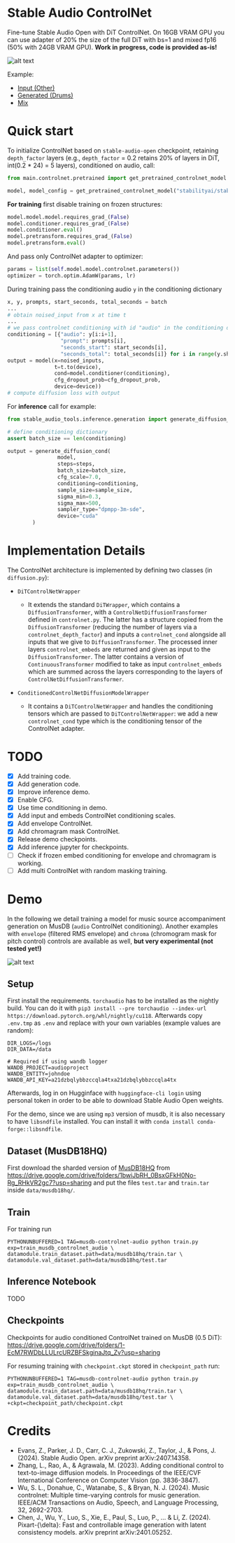 # Stable Audio ControlNet

Fine-tune Stable Audio Open with DiT ControlNet. On 16GB VRAM GPU you can use adapter of 20% the size of the full DiT with bs=1
and mixed fp16 (50% with 24GB VRAM GPU). **Work in progress, code is provided as-is!**

  
![alt text](res/gen.png)

Example:

- [Input (Other)](res/track1/input.wav)
- [Generated (Drums)](res/track1/generated.wav)
- [Mix](res/track1/mix.wav)

# Quick start
To initialize ControlNet based on `stable-audio-open` checkpoint, retaining `depth_factor` layers (e.g., `depth_factor` = 0.2 retains 20% of layers
in DiT, int(0.2 * 24) = 5 layers), conditioned on audio, call:

```python
from main.controlnet.pretrained import get_pretrained_controlnet_model

model, model_config = get_pretrained_controlnet_model("stabilityai/stable-audio-open-1.0", controlnet_types=["audio"], depth_factor=0.2)
```

**For training** first disable training on frozen structures:

```python
model.model.model.requires_grad_(False)
model.conditioner.requires_grad_(False)
model.conditioner.eval()
model.pretransform.requires_grad_(False)
model.pretransform.eval()
```
And pass only ControlNet adapter to optimizer:

```python
params = list(self.model.model.controlnet.parameters())
optimizer = torch.optim.AdamW(params, lr)
```

During training pass the conditioning audio `y` in the conditioning dictionary 

```python
x, y, prompts, start_seconds, total_seconds = batch
...
# obtain noised_input from x at time t
...
# we pass controlnet conditioning with id "audio" in the conditioning dictionary
conditioning = [{"audio": y[i:i+1],
                 "prompt": prompts[i], 
                 "seconds_start": start_seconds[i],
                 "seconds_total": total_seconds[i]} for i in range(y.shape[0])]
output = model(x=noised_inputs, 
               t=t.to(device),
               cond=model.conditioner(conditioning),
               cfg_dropout_prob=cfg_dropout_prob,
               device=device))
# compute diffusion loss with output
```

For **inference** call for example:
```python
from stable_audio_tools.inference.generation import generate_diffusion_cond

# define conditioning dictionary
assert batch_size == len(conditioning)

output = generate_diffusion_cond(
                model,
                steps=steps,
                batch_size=batch_size,
                cfg_scale=7.0,
                conditioning=conditioning,
                sample_size=sample_size,
                sigma_min=0.3,
                sigma_max=500,
                sampler_type="dpmpp-3m-sde",
                device="cuda"
        )
```

# Implementation Details

The ControlNet architecture is implemented by defining two classes (in `diffusion.py`):

- `DiTControlNetWrapper`
  - It extends the standard `DiTWrapper`, which contains a `DiffusionTransformer`, with a `ControlNetDiffusionTransformer` 
    defined in `controlnet.py`. The latter has a structure copied from the `DiffusionTransformer` (reducing the number of 
    layers via a `controlnet_depth_factor`) and inputs a `controlnet_cond` alongside all inputs that we give to `DiffusionTransformer`. 
    The processed inner layers `controlnet_embeds` are returned and given as input to the `DiffusionTransformer`. The latter contains a version 
    of `ContinuousTransformer` modified to take as input `controlnet_embeds` which are summed across the layers corresponding 
    to the layers of `ControlNetDiffusionTransformer`.

- `ConditionedControlNetDiffusionModelWrapper`
  - It contains a `DiTControlNetWrapper` and handles the conditioning tensors which are passed to `DiTControlNetWrapper`:
    we add a new `controlnet_cond` type which is the conditioning tensor of the ControlNet adapter.

# TODO
- [x] Add training code.
- [x] Add generation code.
- [x] Improve inference demo.
- [x] Enable CFG.
- [x] Use time conditioning in demo.
- [x] Add input and embeds ControlNet conditioning scales.
- [x] Add envelope ControlNet.
- [x] Add chromagram mask ControlNet.
- [x] Release demo checkpoints.
- [x] Add inference jupyter for checkpoints.
- [ ] Check if frozen embed conditioning for envelope and chromagram is working.
- [ ] Add multi ControlNet with random masking training.

#  Demo 
In the following we detail training a model for music source accompaniment generation on MusDB (`audio` ControlNet conditioning). Another examples with `envelope`
(filtered RMS envelope) and `chroma` (chromogram mask for pitch control) controls are available as well, **but very experimental (not tested yet!)**

![alt text](res/chromagram.png)

## Setup
First install the requirements. `torchaudio` has to be installed as the nightly build. You can do it with `pip3 install --pre torchaudio --index-url https://download.pytorch.org/whl/nightly/cu118`.  Afterwards copy `.env.tmp` as `.env` and replace with your own variables (example values are random):

```
DIR_LOGS=/logs
DIR_DATA=/data

# Required if using wandb logger
WANDB_PROJECT=audioproject
WANDB_ENTITY=johndoe
WANDB_API_KEY=a21dzbqlybbzccqla4txa21dzbqlybbzccqla4tx
```

Afterwards, log in on Hugginface with `huggingface-cli login` using personal token in order to be able to download
Stable Audio Open weights.

For the demo, since we are using `mp3` version of musdb, it is also necessary to have `libsndfile` installed. You can install it with `conda install conda-forge::libsndfile`.

## Dataset (MusDB18HQ)

First download the sharded version of [MusDB18HQ](https://sigsep.github.io/datasets/musdb.html#musdb18-compressed-stems) from https://drive.google.com/drive/folders/1bwiJbRH_0BsxGFkH0No-Rg_RHkVR2gc7?usp=sharing
and put the files `test.tar` and `train.tar` inside `data/musdb18hq/`.

## Train

For training run
```
PYTHONUNBUFFERED=1 TAG=musdb-controlnet-audio python train.py exp=train_musdb_controlnet_audio \
datamodule.train_dataset.path=data/musdb18hq/train.tar \ 
datamodule.val_dataset.path=data/musdb18hq/test.tar
```

## Inference Notebook

TODO

## Checkpoints

Checkpoints for audio conditioned ControlNet trained on MusDB (0.5 DiT): https://drive.google.com/drive/folders/1-EcM7RWDbLLULrcURZBFSkginaJtq_Zv?usp=sharing

For resuming training with `checkpoint.ckpt` stored in `checkpoint_path` run:
```
PYTHONUNBUFFERED=1 TAG=musdb-controlnet-audio python train.py exp=train_musdb_controlnet_audio \
datamodule.train_dataset.path=data/musdb18hq/train.tar \ 
datamodule.val_dataset.path=data/musdb18hq/test.tar \
+ckpt=checkpoint_path/checkpoint.ckpt
```

# Credits

- Evans, Z., Parker, J. D., Carr, C. J., Zukowski, Z., Taylor, J., & Pons, J. (2024). Stable Audio Open. arXiv preprint arXiv:2407.14358.
- Zhang, L., Rao, A., & Agrawala, M. (2023). Adding conditional control to text-to-image diffusion models. In Proceedings of the IEEE/CVF International Conference on Computer Vision (pp. 3836-3847).
- Wu, S. L., Donahue, C., Watanabe, S., & Bryan, N. J. (2024). Music controlnet: Multiple time-varying controls for music generation. IEEE/ACM Transactions on Audio, Speech, and Language Processing, 32, 2692-2703.
- Chen, J., Wu, Y., Luo, S., Xie, E., Paul, S., Luo, P., ... & Li, Z. (2024). Pixart-{\delta}: Fast and controllable image generation with latent consistency models. arXiv preprint arXiv:2401.05252.
